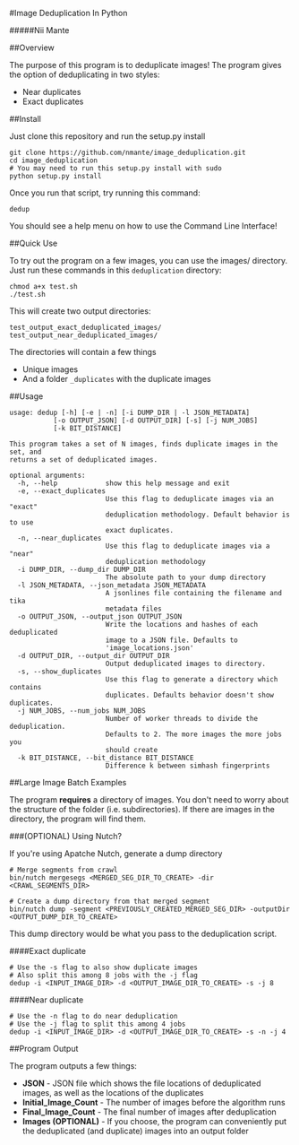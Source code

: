 #Image Deduplication In Python

#####Nii Mante

##Overview

The purpose of this program is to deduplicate images! The program gives the option of deduplicating in two styles:

- Near duplicates
- Exact duplicates                        

##Install

Just clone this repository and run the setup.py install

	git clone https://github.com/nmante/image_deduplication.git
	cd image_deduplication
	# You may need to run this setup.py install with sudo
	python setup.py install
	
Once you run that script, try running this command:

	dedup

You should see a help menu on how to use the Command Line Interface!


##Quick Use

To try out the program on a few images, you can use the images/ directory.  Just run these commands in this `deduplication` directory:

	chmod a+x test.sh
	./test.sh

This will create two output directories:

	test_output_exact_deduplicated_images/
	test_output_near_deduplicated_images/

The directories will contain a few things

- Unique images
- And a folder `_duplicates` with the duplicate images

##Usage

	usage: dedup [-h] [-e | -n] [-i DUMP_DIR | -l JSON_METADATA]
               [-o OUTPUT_JSON] [-d OUTPUT_DIR] [-s] [-j NUM_JOBS]
               [-k BIT_DISTANCE]

	This program takes a set of N images, finds duplicate images in the set, and
	returns a set of deduplicated images.
	
	optional arguments:
	  -h, --help            show this help message and exit
	  -e, --exact_duplicates
	                        Use this flag to deduplicate images via an "exact"
	                        deduplication methodology. Default behavior is to use
	                        exact duplicates.
	  -n, --near_duplicates
	                        Use this flag to deduplicate images via a "near"
	                        deduplication methodology
	  -i DUMP_DIR, --dump_dir DUMP_DIR
	                        The absolute path to your dump directory
	  -l JSON_METADATA, --json_metadata JSON_METADATA
	                        A jsonlines file containing the filename and tika
	                        metadata files
	  -o OUTPUT_JSON, --output_json OUTPUT_JSON
	                        Write the locations and hashes of each deduplicated
	                        image to a JSON file. Defaults to
	                        'image_locations.json'
	  -d OUTPUT_DIR, --output_dir OUTPUT_DIR
	                        Output deduplicated images to directory.
	  -s, --show_duplicates
	                        Use this flag to generate a directory which contains
	                        duplicates. Defaults behavior doesn't show duplicates.
	  -j NUM_JOBS, --num_jobs NUM_JOBS
	                        Number of worker threads to divide the deduplication.
	                        Defaults to 2. The more images the more jobs you
	                        should create
	  -k BIT_DISTANCE, --bit_distance BIT_DISTANCE
	                        Difference k between simhash fingerprints

	

	
##Large Image Batch Examples

The program **requires** a directory of images. You don't need to worry about the structure of the folder (i.e. subdirectories). If there are images in the directory, the program will find them.

###(OPTIONAL) Using Nutch?

If you're using Apatche Nutch, generate a dump directory

	# Merge segments from crawl
	bin/nutch mergesegs <MERGED_SEG_DIR_TO_CREATE> -dir <CRAWL_SEGMENTS_DIR>
	
	# Create a dump directory from that merged segment
	bin/nutch dump -segment <PREVIOUSLY_CREATED_MERGED_SEG_DIR> -outputDir <OUTPUT_DUMP_DIR_TO_CREATE>
	
This dump directory would be what you pass to the deduplication script.

####Exact duplicate

	# Use the -s flag to also show duplicate images
	# Also split this among 8 jobs with the -j flag
	dedup -i <INPUT_IMAGE_DIR> -d <OUTPUT_IMAGE_DIR_TO_CREATE> -s -j 8
	
####Near duplicate

	# Use the -n flag to do near deduplication
	# Use the -j flag to split this among 4 jobs
	dedup -i <INPUT_IMAGE_DIR> -d <OUTPUT_IMAGE_DIR_TO_CREATE> -s -n -j 4

##Program Output

The program outputs a few things:

- **JSON** - JSON file which shows the file locations of deduplicated images, as well as the locations of the duplicates
- **Initial_Image_Count** - The number of images before the algorithm runs
- **Final_Image_Count** - The final number of images after deduplication
- **Images (OPTIONAL)** - If you choose, the program can conveniently put the deduplicated (and duplicate) images into an output folder



